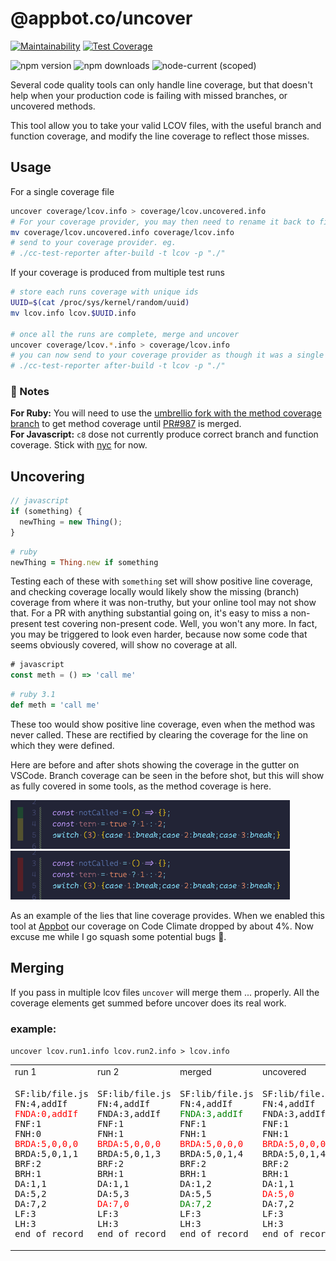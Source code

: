 # @appbot.co/uncover

[![Maintainability](https://api.codeclimate.com/v1/badges/ab59d137b487363080eb/maintainability)](https://codeclimate.com/repos/6400001854e316009d001dd2/maintainability) [![Test Coverage](https://api.codeclimate.com/v1/badges/ab59d137b487363080eb/test_coverage)](https://codeclimate.com/repos/6400001854e316009d001dd2/test_coverage)

![npm version](https://img.shields.io/npm/v/@appbot.co/uncover) ![npm downloads](https://img.shields.io/npm/dw/@appbot.co/uncover) ![node-current (scoped)](https://img.shields.io/node/v/@appbot.co/uncover)

Several code quality tools can only handle line coverage, but that doesn't help when your production code is failing with missed branches, or uncovered methods.

This tool allow you to take your valid LCOV files, with the useful branch and function coverage, and modify the line coverage to reflect those misses.

## Usage

For a single coverage file

```bash
uncover coverage/lcov.info > coverage/lcov.uncovered.info
# For your coverage provider, you may then need to rename it back to find it
mv coverage/lcov.uncovered.info coverage/lcov.info
# send to your coverage provider. eg.
# ./cc-test-reporter after-build -t lcov -p "./"
```

If your coverage is produced from multiple test runs

```bash
# store each runs coverage with unique ids
UUID=$(cat /proc/sys/kernel/random/uuid)
mv lcov.info lcov.$UUID.info

# once all the runs are complete, merge and uncover
uncover coverage/lcov.*.info > coverage/lcov.info
# you can now send to your coverage provider as though it was a single run. eg.
# ./cc-test-reporter after-build -t lcov -p "./"
```

### 📔 Notes

**For Ruby:** You will need to use the [umbrellio fork with the method coverage branch](https://github.com/umbrellio/simplecov/tree/add-method-coverage-support) to get method coverage until [PR#987](https://github.com/simplecov-ruby/simplecov/pull/987) is merged.<br>
**For Javascript:** `c8` dose not currently produce correct branch and function coverage. Stick with [nyc](https://istanbul.js.org/) for now.

## Uncovering

```javascript
// javascript
if (something) {
  newThing = new Thing();
}
```

```ruby
# ruby
newThing = Thing.new if something
```

Testing each of these with `something` set will show positive line coverage, and checking coverage locally would likely show the missing (branch) coverage from where it was non-truthy, but your online tool may not show that. For a PR with anything substantial going on, it's easy to miss a non-present test covering non-present code. Well, you won't any more. In fact, you may be triggered to look even harder, because now some code that seems obviously covered, will show no coverage at all.

```javascript
# javascript
const meth = () => 'call me'
```

```ruby
# ruby 3.1
def meth = 'call me'
```

These too would show positive line coverage, even when the method was never called. These are rectified by clearing the coverage for the line on which they were defined.

Here are before and after shots showing the coverage in the gutter on VSCode. Branch coverage can be seen in the before shot, but this will show as fully covered in some tools, as the method coverage is here.

![before](doc/before.png) ![after](doc/after.png)

As an example of the lies that line coverage provides. When we enabled this tool at [Appbot](https://appbot.co) our coverage on Code Climate dropped by about 4%. Now excuse me while I go squash some potential bugs 🐛.

## Merging

If you pass in multiple lcov files `uncover` will merge them ... properly. All the coverage elements get summed before uncover does its real work.

### example:

`uncover lcov.run1.info lcov.run2.info > lcov.info`

<table>
<tr>
<td>run 1</td>
<td>run 2</td>
<td>merged</td>
<td>uncovered</td>
</tr>
<tr>
<td>
<pre>
SF:lib/file.js
FN:4,addIf
<span style="color:red">FNDA:0,addIf</span>
FNF:1
FNH:0
<span style="color:red">BRDA:5,0,0,0</span>
BRDA:5,0,1,1
BRF:2
BRH:1
DA:1,1
DA:5,2
DA:7,2
LF:3
LH:3
end_of_record
</pre>
</td>
<td>
<pre>
SF:lib/file.js
FN:4,addIf
FNDA:3,addIf
FNF:1
FNH:1
<span style="color:red">BRDA:5,0,0,0</span>
BRDA:5,0,1,3
BRF:2
BRH:1
DA:1,1
DA:5,3
<span style="color:red">DA:7,0</span>
LF:3
LH:3
end_of_record
</pre></td>
<td>
<pre>SF:lib/file.js
FN:4,addIf
<span style="color:green">FNDA:3,addIf</span>
FNF:1
FNH:1
<span style="color:red">BRDA:5,0,0,0</span>
BRDA:5,0,1,4
BRF:2
BRH:1
DA:1,2
DA:5,5
<span style="color:green">DA:7,2</span>
LF:3
LH:3
end_of_record
</pre></td>
<td>
<pre>
SF:lib/file.js
FN:4,addIf
FNDA:3,addIf
FNF:1
FNH:1
<span style="color:red">BRDA:5,0,0,0</span>
BRDA:5,0,1,4
BRF:2
BRH:1
DA:1,1
<span style="color:red">DA:5,0</span>
DA:7,2
LF:3
LH:3
end_of_record
</pre></td>
</tr>
</table>

